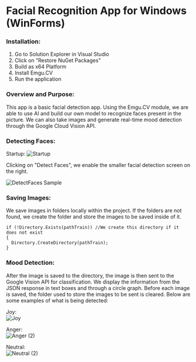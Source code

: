 # Facial Recognition App for Windows (WinForms)

### Installation:

1. Go to Solution Explorer in Visual Studio
2. Click on "Restore NuGet Packages"
3. Build as x64 Platform
4. Install Emgu.CV
5. Run the application

### Overview and Purpose:

This app is a basic facial detection app. Using the Emgu.CV module, we are able to use AI and build our own model to recognize faces present in the picture. We can also take images and generate real-time mood detection through the Google Cloud Vision API.
<br>

### Detecting Faces:

Startup:
![Startup](https://user-images.githubusercontent.com/91065673/200977683-2d3ea92f-94a4-4dd6-956a-d8ce816137ec.png)
<br>

Clicking on "Detect Faces", we enable the smaller facial detection screen on the right.

![DetectFaces Sample](https://user-images.githubusercontent.com/91065673/200977629-504b4282-1cb1-4026-beec-a2d33733822e.gif)

### Saving Images:

We save images in folders locally within the project. If the folders are not found, we create the folder and store the images to be saved inside of it.

```
if (!Directory.Exists(pathTrain)) //We create this directory if it does not exist
{
  Directory.CreateDirectory(pathTrain);
}
```

### Mood Detection:

After the image is saved to the directory, the image is then sent to the Google Vision API for classification. We display the information from the JSON response in text boxes and through a circle graph. Before each image is saved, the folder used to store the images to be sent is cleared. Below are some examples of what is being detected:

Joy:
<br>
![Joy](https://user-images.githubusercontent.com/91065673/200970747-99545b40-2149-4439-b518-5fdb9fc6953d.png)
<br>

Anger:
<br>
![Anger (2)](https://user-images.githubusercontent.com/91065673/202619167-28007174-b3c3-4e34-9723-2dac5d043949.png)
<br>

Neutral:
<br>
![Neutral (2)](https://user-images.githubusercontent.com/91065673/202619165-71466cc6-0fe8-45b6-9a79-1e7dab8d94fe.png)
<br>
